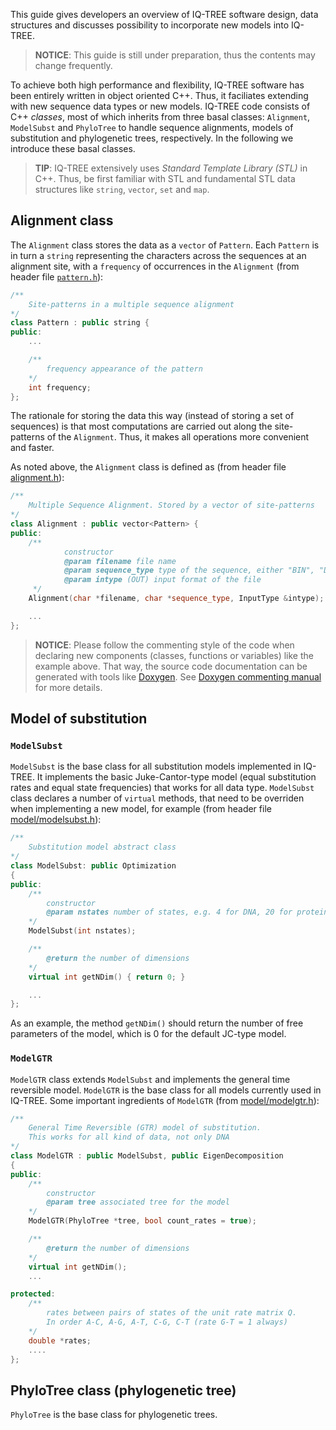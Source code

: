 <!--jekyll 
docid: 02
icon: codepen
doctype: manual
tags:
- manual
sections:
- name: Alignment
  url: alignment
jekyll-->

This guide gives developers an overview of IQ-TREE software design, data structures and discusses possibility to incorporate new models into IQ-TREE.
<!--more-->

>**NOTICE**: This guide is still under preparation, thus the contents may change frequently.

To achieve both high performance and flexibility, IQ-TREE software has been entirely written in object oriented C++. Thus, it faciliates extending with new sequence data types or new models. IQ-TREE code consists of C++ *classes*, most of which inherits from three basal classes: `Alignment`, `ModelSubst` and `PhyloTree` to handle sequence alignments, models of substitution and phylogenetic trees, respectively. In the following we introduce these basal classes.

>**TIP**: IQ-TREE extensively uses *Standard Template Library (STL)* in C++. Thus, be first familiar with STL and fundamental STL data structures like `string`, `vector`, `set` and `map`.

Alignment class
---------------

The `Alignment` class stores the data as a `vector` of `Pattern`. Each `Pattern` is in turn a `string` representing the characters across the sequences at an alignment site, with a `frequency` of occurrences in the `Alignment` (from header file [`pattern.h`](https://github.com/Cibiv/IQ-TREE/blob/master/pattern.h)):

```C++
/**
	Site-patterns in a multiple sequence alignment
*/
class Pattern : public string {
public:
	...

	/**
		frequency appearance of the pattern
	*/
	int frequency;
};
```

The rationale for storing the data this way (instead of storing a set of sequences) is that most computations are carried out along the site-patterns of the `Alignment`. Thus, it makes all operations more convenient and faster.

As noted above, the `Alignment` class is defined as (from header file [alignment.h](https://github.com/Cibiv/IQ-TREE/blob/master/alignment.h)): 

```C++
/**
    Multiple Sequence Alignment. Stored by a vector of site-patterns
*/
class Alignment : public vector<Pattern> {
public:
    /**
            constructor
            @param filename file name
            @param sequence_type type of the sequence, either "BIN", "DNA", "AA", or NULL
            @param intype (OUT) input format of the file
     */
    Alignment(char *filename, char *sequence_type, InputType &intype);

    ...
};
```

>**NOTICE**: Please follow the commenting style of the code when declaring new components (classes, functions or variables) like the example above. That way, the source code documentation can be generated with tools like [Doxygen](http://doxygen.org/). See [Doxygen commenting manual](http://www.stack.nl/~dimitri/doxygen/manual/docblocks.html) for more details.

Model of substitution
---------------------

### `ModelSubst`

`ModelSubst` is the base class for all substitution models implemented in IQ-TREE. It implements the basic Juke-Cantor-type model (equal substitution rates and equal state frequencies) that works for all data type. `ModelSubst` class declares a number of `virtual` methods, that need to be overriden when implementing a new model, for example (from header file [model/modelsubst.h](https://github.com/Cibiv/IQ-TREE/blob/master/model/modelsubst.h)): 

```C++
/**
    Substitution model abstract class
*/
class ModelSubst: public Optimization
{
public:
	/**
		constructor
		@param nstates number of states, e.g. 4 for DNA, 20 for proteins.
	*/
    ModelSubst(int nstates);

	/**
		@return the number of dimensions
	*/
	virtual int getNDim() { return 0; }

    ...
};
```

As an example, the method `getNDim()` should return the number of free parameters of the model, which is 0 for the default JC-type model.

### `ModelGTR`

`ModelGTR` class extends `ModelSubst` and implements the general time reversible model. `ModelGTR` is the base class for all models currently used in IQ-TREE. Some important ingredients of `ModelGTR` (from [model/modelgtr.h](https://github.com/Cibiv/IQ-TREE/blob/master/model/modelgtr.h)):

```C++
/**
    General Time Reversible (GTR) model of substitution.
    This works for all kind of data, not only DNA
*/
class ModelGTR : public ModelSubst, public EigenDecomposition
{
public:
	/**
		constructor
		@param tree associated tree for the model
	*/
    ModelGTR(PhyloTree *tree, bool count_rates = true);

	/**
		@return the number of dimensions
	*/
	virtual int getNDim();
    ...

protected:
    /**
		rates between pairs of states of the unit rate matrix Q.
		In order A-C, A-G, A-T, C-G, C-T (rate G-T = 1 always)
	*/
	double *rates;
    ....
};
```

PhyloTree class (phylogenetic tree)
-----------------------------------

`PhyloTree` is the base class for phylogenetic trees.

